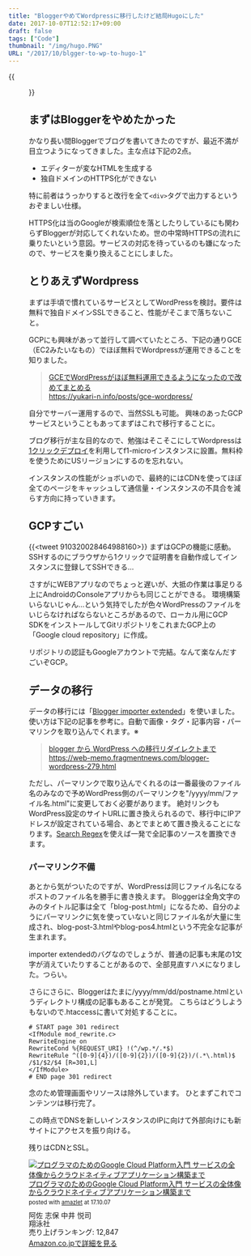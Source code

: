 ```yaml
---
title: "BloggerやめてWordpressに移行したけど結局Hugoにした"
date: 2017-10-07T12:52:17+09:00
draft: false
tags: ["Code"]
thumbnail: "/img/hugo.PNG"
URL: "/2017/10/blgger-to-wp-to-hugo-1"
---
```

{{<figure src="/img/hugo.PNG">}}

## まずはBloggerをやめたかった

かなり長い間Bloggerでブログを書いてきたのですが、最近不満が目立つようになってきました。主な点は下記の2点。

+ エディターが変なHTMLを生成する
+ 独自ドメインのHTTPS化ができない

特に前者はうっかりすると改行を全て`<div>`タグで出力するというおぞましい仕様。

HTTPS化は当のGoogleが検索順位を落としたりしているにも関わらずBloggerが対応してくれないため。世の中常時HTTPSの流れに乗りたいという意図。サービスの対応を待っているのも嫌になったので、サービスを乗り換えることにしました。

## とりあえずWordpress
まずは手頃で慣れているサービスとしてWordPressを検討。要件は無料で独自ドメインSSLできること、性能がそこまで落ちないこと。

GCPにも興味があって並行して調べていたところ、下記の通りGCE（EC2みたいなもの）でほぼ無料でWordpressが運用できることを知りました。

> [GCEでWordPressがほぼ無料運用できるようになったので改めてまとめる](https://yukari-n.info/posts/gce-wordpress/)\
> https://yukari-n.info/posts/gce-wordpress/

自分でサーバー運用するので、当然SSLも可能。
興味のあったGCPサービスということもあってまずはこれで移行することに。

ブログ移行が主な目的なので、勉強はそこそこにしてWordpressは[1クリックデプロイ](https://console.cloud.google.com/launcher/details/click-to-deploy-images/wordpress)を利用してf1-microインスタンスに設置。無料枠を使うためにUSリージョンにするのを忘れない。

インスタンスの性能がショボいので、最終的にはCDNを使ってほぼ全てのページをキャッシュして通信量・インスタンスの不具合を減らす方向に持っていきます。


## GCPすごい
{{<tweet 910320028464988160>}}
まずはGCPの機能に感動。SSHするのにブラウザから1クリックで証明書を自動作成してインスタンスに登録してSSHできる…

さすがにWEBアプリなのでちょっと遅いが、大抵の作業は事足りる上にAndroidのConsoleアプリからも同じことができる。
環境構築いらないじゃん…という気持でしたが色々WordPressのファイルをいじらなければならないところがあるので、ローカル用にGCP SDKをインストールしてGitリポジトリをこれまたGCP上の「Google cloud repository」に作成。

リポジトリの認証もGoogleアカウントで完結。なんて楽なんだすごいぞGCP。

## データの移行
データの移行には「[Blogger importer extended](https://ja.wordpress.org/plugins/blogger-importer-extended/)」を使いました。
使い方は下記の記事を参考に。自動で画像・タグ・記事内容・パーマリンクを取り込んでくれます。※

> [blogger から WordPress への移行リダイレクトまで](https://web-memo.fragmentnews.com/blogger-wordpress-279.html)\
> https://web-memo.fragmentnews.com/blogger-wordpress-279.html

ただし、パーマリンクで取り込んでくれるのは一番最後のファイル名のみなので予めWordPress側のパーマリンクを"/yyyy/mm/ファイル名.html"に変更しておく必要があります。
絶対リンクもWordPress設定のサイトURLに置き換えられるので、移行中にIPアドレスが設定されている場合、あとでまとめて置き換えることになります。[Search Regex](https://ja.wordpress.org/plugins/search-regex/)を使えば一発で全記事のソースを置換できます。

### パーマリンク不備
あとから気がついたのですが、WordPressは同じファイル名になるポストのファイル名を勝手に書き換えます。
Bloggerは全角文字のみのタイトル記事は全て「blog-post.html」になるため、自分のようにパーマリンクに気を使っていないと同じファイル名が大量に生成され、blog-post-3.htmlやblog-pos4.htmlという不完全な記事が生まれます。

importer extendedのバグなのでしょうが、普通の記事も末尾の1文字が消えていたりすることがあるので、全部見直すハメになりました。つらい。

さらにさらに、Bloggerはたまに/yyyy/mm/dd/postname.htmlというディレクトリ構成の記事もあることが発覚。
こちらはどうしようもないので.htaccessに書いて対処することに。
```
# START page 301 redirect
<IfModule mod_rewrite.c>
RewriteEngine on
RewriteCond %{REQUEST_URI} !(^/wp.*/.*$)
RewriteRule ^([0-9]{4})/([0-9]{2})/([0-9]{2})/(.*\.html)$ /$1/$2/$4 [R=301,L]
</IfModule>
# END page 301 redirect
```
念のため管理画面やリソースは除外しています。
ひとまずこれでコンテンツは移行完了。

この時点でDNSを新しいインスタンスのIPに向けて外部向けにも新サイトにアクセスを振り向ける。

残りはCDNとSSL。
<div class="amazlet-box" style="margin-bottom:0px;"><div class="amazlet-image" style="float:left;margin:0px 12px 1px 0px;"><a href="http://www.amazon.co.jp/exec/obidos/ASIN/4798137146/gensobunya-22/ref=nosim/" name="amazletlink" target="_blank"><img src="https://images-fe.ssl-images-amazon.com/images/I/51TXapj99DL._SL160_.jpg" alt="プログラマのためのGoogle Cloud Platform入門 サービスの全体像からクラウドネイティブアプリケーション構築まで" style="border: none;" /></a></div><div class="amazlet-info" style="line-height:120%; margin-bottom: 10px"><div class="amazlet-name" style="margin-bottom:10px;line-height:120%"><a href="http://www.amazon.co.jp/exec/obidos/ASIN/4798137146/gensobunya-22/ref=nosim/" name="amazletlink" target="_blank">プログラマのためのGoogle Cloud Platform入門 サービスの全体像からクラウドネイティブアプリケーション構築まで</a><div class="amazlet-powered-date" style="font-size:80%;margin-top:5px;line-height:120%">posted with <a href="http://www.amazlet.com/" title="amazlet" target="_blank">amazlet</a> at 17.10.07</div></div><div class="amazlet-detail">阿佐 志保 中井 悦司 <br />翔泳社 <br />売り上げランキング: 12,847<br /></div><div class="amazlet-sub-info" style="float: left;"><div class="amazlet-link" style="margin-top: 5px"><a href="http://www.amazon.co.jp/exec/obidos/ASIN/4798137146/gensobunya-22/ref=nosim/" name="amazletlink" target="_blank">Amazon.co.jpで詳細を見る</a></div></div></div><div class="amazlet-footer" style="clear: left"></div></div>